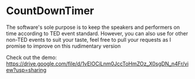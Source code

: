 # CountDownTimer
The software's sole purpose is to keep the speakers and performers on time according to TED event standard.
However, you can also use for other non-TED events to suit your taste, feel free to pull your requests as I promise to improve on this rudimentary version

Check out the demo: https://drive.google.com/file/d/1vElOCiLnm0JccToHmZOz_X0sgDN_n4Fr/view?usp=sharing

